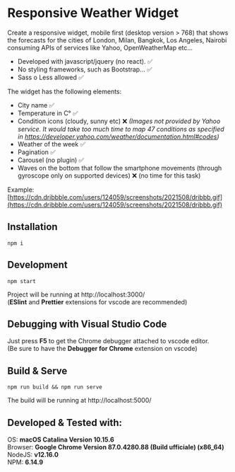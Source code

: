 # Responsive Weather Widget

Create a responsive widget, mobile first (desktop version > 768) that shows the forecasts for the cities of London, Milan, Bangkok, Los Angeles, Nairobi consuming APIs of services like Yahoo, OpenWeatherMap etc...

 - Developed with javascript/jquery (no react). :white_check_mark:
 - No styling frameworks, such as Bootstrap... :white_check_mark:
 - Sass o Less allowed :white_check_mark:

The widget has the following elements:

 - City name :white_check_mark:
 - Temperature in C° :white_check_mark:
 - Condition icons (cloudy, sunny etc) :x: *(Images not provided by Yahoo service. It would take too much time to map 47 conditions as specified in https://developer.yahoo.com/weather/documentation.html#codes)*
 - Weather of the week :white_check_mark:
 - Pagination :white_check_mark:
 - Carousel (no plugin) :white_check_mark:
 - Waves on the bottom that follow the smartphone movements (through gyroscope only on supported devices) :x: (no time for this task)

Example:
[https://cdn.dribbble.com/users/124059/screenshots/2021508/dribbb.gif](https://cdn.dribbble.com/users/124059/screenshots/2021508/dribbb.gif)


## Installation

    npm i

## Development

    npm start
Project will be running at http://localhost:3000/<br/>
(**ESlint** and **Prettier** extensions for vscode are recommended)

## Debugging with Visual Studio Code
Just press **F5** to get the Chrome debugger attached to vscode editor.<br/>
(Be sure to have the **Debugger for Chrome** extension on vscode)

## Build & Serve

    npm run build && npm run serve
The build will be running at http://localhost:5000/<br/>

## Developed & Tested with:
OS: **macOS Catalina Version 10.15.6**<br/>
Browser: **Google Chrome Version 87.0.4280.88 (Build ufficiale) (x86_64)**<br/>
NodeJS: **v12.16.0**<br/>
NPM: **6.14.9**

